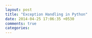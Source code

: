```yaml
---
layout: post
title: "Exception Handling in Python"
date: 2014-04-25 17:06:35 +0530
comments: true
categories: 
---
```

